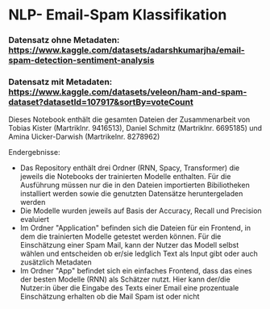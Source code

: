 # NLP- Email-Spam Klassifikation 

### Datensatz ohne Metadaten: https://www.kaggle.com/datasets/adarshkumarjha/email-spam-detection-sentiment-analysis
### Datensatz mit Metadaten: https://www.kaggle.com/datasets/veleon/ham-and-spam-dataset?datasetId=107917&sortBy=voteCount

Dieses Notebook enthält die gesamten Dateien der Zusammenarbeit von Tobias Kister (Martriklnr. 9416513), Daniel Schmitz (Martriklnr. 6695185) und Amina Uicker-Darwish (Martrikelnr. 8278962)

Endergebnisse: 
- Das Repository enthält drei Ordner (RNN, Spacy, Transformer) die jeweils die Notebooks der trainierten Modelle enthalten. Für die Ausführung müssen nur die in den Dateien importierten Bibiliotheken installiert werden sowie die genutzten Datensätze heruntergeladen werden
- Die Modelle wurden jeweils auf Basis der Accuracy, Recall und Precision evaluiert
- Im Ordner "Application" befinden sich die Dateien für ein Frontend, in dem die trainierten Modelle getestet werden können. Für die Einschätzung einer Spam Mail, kann der Nutzer das Modell selbst wählen und entscheiden ob er/sie ledglich Text als Input gibt oder auch zusätzlich Metadaten 
- Im Ordner "App" befindet sich ein einfaches Frontend, dass das eines der besten Modelle (RNN) als Schätzer nutzt. Hier kann der/die Nutzer:in über die Eingabe des Texts einer Email eine prozentuale Einschätzung erhalten ob die Mail Spam ist oder nicht
